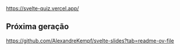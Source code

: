 https://svelte-quiz.vercel.app/

## Próxima geração

https://github.com/AlexandreKempf/svelte-slides?tab=readme-ov-file
